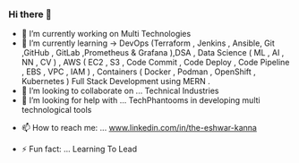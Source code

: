 ### Hi there 👋

<!--
**Eshwar-Kanna/Eshwar-Kanna** is a ✨ _special_ ✨ repository because its `README.md` (this file) appears on your GitHub profile.

Here are some ideas to get you started:
-->
- 🔭 I’m currently working on   Multi Technologies
- 🌱 I’m currently learning  ->   DevOps (Terraform , Jenkins , Ansible, Git ,GitHub , GitLab ,Prometheus & Grafana ),DSA , Data Science ( ML , AI , NN , CV ) , AWS ( EC2 , S3 , Code Commit , Code Deploy , Code Pipeline , EBS , VPC , IAM ) , Containers ( Docker , Podman , OpenShift , Kubernetes )  Full Stack Development using MERN .
- 👯 I’m looking to collaborate on ... Technical Industries 
- 🤔 I’m looking for help with ...  TechPhantooms  in developing  multi technological tools  
<!--  - 💬 Ask me about ...  -->
- 📫 How to reach me: ...   www.linkedin.com/in/the-eshwar-kanna
<!--  - 😄 Pronouns: He  -->
- ⚡ Fun fact: ... Learning To Lead 
